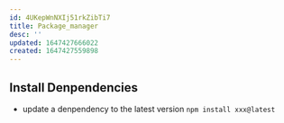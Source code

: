 ```yaml
---
id: 4UKepWnNXIj51rkZibTi7
title: Package_manager
desc: ''
updated: 1647427666022
created: 1647427559898
---
```


## Install Denpendencies

- update a denpendency to the latest version `npm install xxx@latest`
